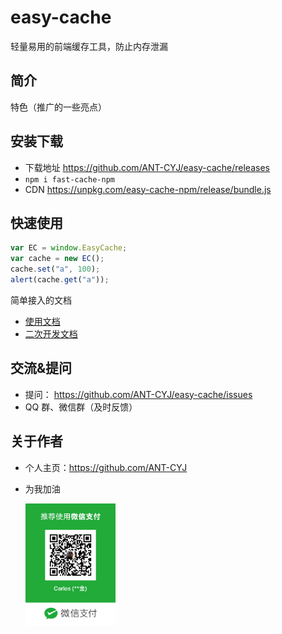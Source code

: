 # easy-cache

轻量易用的前端缓存工具，防止内存泄漏

## 简介

特色（推广的一些亮点）

## 安装下载

- 下载地址 https://github.com/ANT-CYJ/easy-cache/releases
- `npm i fast-cache-npm`
- CDN https://unpkg.com/easy-cache-npm/release/bundle.js

## 快速使用

```js
var EC = window.EasyCache;
var cache = new EC();
cache.set("a", 100);
alert(cache.get("a"));
```

简单接入的文档

- [使用文档](./doc/use/README.md)
- [二次开发文档](./doc/dev/README.md)

## 交流&提问

- 提问： https://github.com/ANT-CYJ/easy-cache/issues
- QQ 群、微信群（及时反馈）

## 关于作者

- 个人主页：https://github.com/ANT-CYJ
- 为我加油

    <img src="res/paycode.jpeg" width="30%" height="30%" />
